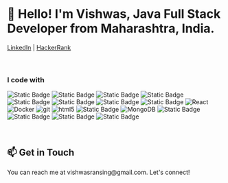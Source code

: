 <h1>👋 Hello! I'm Vishwas, Java Full Stack Developer from Maharashtra, India.</h1>
    <p></p>
    <a class="btn" href="https://www.linkedin.com/in/vishwas-ransing-629610168">LinkedIn</a>
    |
   <a class="btn" href="https://www.hackerrank.com/vishwasransing">HackerRank</a>
    <br><br>
    <!--<h2>🚀 My Projects</h2>
    <p>Here are some of my featured projects:</p>
    <ul>
        <li>
            <strong>[Project Name]</strong> - [Description]
            <br>
            [GitHub Repository Link]
        </li>
    </ul>-->
    <br>
<h3>I code with</h3>
<p>
<img alt="Static Badge" src="https://img.shields.io/badge/Hibernate-59666C?style=flat-square&logo=Hibernate&logoColor=white&labelColor=59666C">
<img alt="Static Badge" src="https://img.shields.io/badge/Spring-6DB33F?style=flat-square&logo=Spring&logoColor=white&labelColor=6DB33F">
<img alt="Static Badge" src="https://img.shields.io/badge/Spring%20Boot-6DB33F?style=flat-square&logo=Spring%20Boot&logoColor=white&labelColor=6DB33F">
<img alt="Static Badge" src="https://img.shields.io/badge/Spring%20Security-6DB33F?style=flat-square&logo=Spring%20Security&logoColor=white&labelColor=6DB33F">
<img alt="Static Badge" src="https://img.shields.io/badge/Apache%20Maven-C71A36?style=flat-square&logo=Apache%20Maven&logoColor=white&labelColor=C71A36">
<img alt="Static Badge" src="https://img.shields.io/badge/MySQL-4479A1?style=flat-square&logo=MySQL&logoColor=white&labelColor=grey">


<img alt="Static Badge" src="https://img.shields.io/badge/JavaScript-45b8d8?style=flat-square&logo=JavaScript&logoColor=F7DF1E&labelColor=2C2255">   
<img alt="Static Badge" src="https://img.shields.io/badge/Eclipse-45b8d8?style=flat-square&logo=Eclipse&logoColor=2C2255">
<img alt="React" src="https://img.shields.io/badge/-React-45b8d8?style=flat-square&logo=react&logoColor=white" />
<img alt="Docker" src="https://img.shields.io/badge/-Docker-46a2f1?style=flat-square&logo=docker&logoColor=white" />
<img alt="git" src="https://img.shields.io/badge/-Git-F05032?style=flat-square&logo=git&logoColor=white" />
<img alt="html5" src="https://img.shields.io/badge/-HTML5-E34F26?style=flat-square&logo=html5&logoColor=white" />
<img alt="Static Badge" src="https://img.shields.io/badge/CSS-1572B6?style=flat-square&logo=CSS3&logoColor=white&labelColor=grey">

<img alt="MongoDB" src="https://img.shields.io/badge/-MongoDB-13aa52?style=flat-square&logo=mongodb&logoColor=white" />

<img alt="Static Badge" src="https://img.shields.io/badge/JIRA-0052CC?style=flat-square&logo=JIRA&logoColor=white&labelColor=grey">
<img alt="Static Badge" src="https://img.shields.io/badge/Sourcetree-0052CC?style=flat-square&logo=Sourcetree&logoColor=white&labelColor=grey">
<img alt="Static Badge" src="https://img.shields.io/badge/Git-%23F05032?style=flat-square&logo=Git&logoColor=white&labelColor=grey">
<img alt="Static Badge" src="https://img.shields.io/badge/GitHub-%23181717?style=flat-square&logo=GitHub&logoColor=white&labelColor=grey">



</p>
<br>
<h2>📫 Get in Touch</h2>
<p>You can reach me at vishwasransing@gmail.com. Let's connect!</p>
